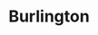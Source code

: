 ---
title: "Burlington"
url: /las-vegas/burlington-south-las-vegas-boulevard/
shop: department store
---